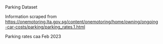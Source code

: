 Parking Dataset

Information scraped from https://onemotoring.lta.gov.sg/content/onemotoring/home/owning/ongoing-car-costs/parking/parking_rates.1.html

Parking rates caa Feb 2023
